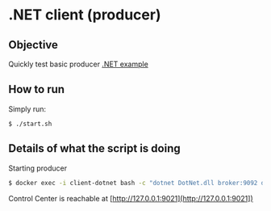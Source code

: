 # .NET client (producer)

## Objective

Quickly test basic producer [.NET example](https://github.com/confluentinc/confluent-kafka-dotnet/tree/master/examples/Producer)


## How to run


Simply run:

```
$ ./start.sh
```

## Details of what the script is doing

Starting producer

```bash
$ docker exec -i client-dotnet bash -c "dotnet DotNet.dll broker:9092 dotnet-basic-producer"
```

Control Center is reachable at [http://127.0.0.1:9021](http://127.0.0.1:9021])
